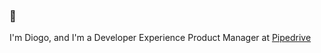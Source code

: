### 👋

I'm Diogo, and I'm a Developer Experience Product Manager at [Pipedrive](https://pipedrive.com)
